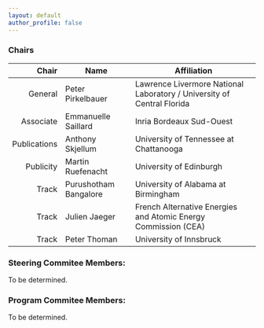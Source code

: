 ```yaml
---
layout: default
author_profile: false
---
```


### Chairs

| Chair         | Name                  | Affiliation                                                            |
| ------------: | --------------------- | ---------------------------------------------------------------------- |
| General       | Peter Pirkelbauer     | Lawrence Livermore National Laboratory / University of Central Florida |
| Associate     | Emmanuelle Saillard   | Inria Bordeaux Sud-Ouest                                               |
| Publications  | Anthony Skjellum      | University of Tennessee at Chattanooga                                 |
| Publicity     | Martin Ruefenacht     | University of Edinburgh                                                |
| Track         | Purushotham Bangalore | University of Alabama at Birmingham                                    |
| Track         | Julien Jaeger         | French Alternative Energies and Atomic Energy Commission (CEA)         |
| Track         | Peter Thoman          |  University of Innsbruck                                               |

### Steering Commitee Members:
To be determined.

### Program Commitee Members:
To be determined.
